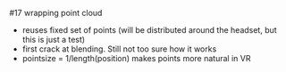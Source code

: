 #17 wrapping point cloud

* reuses fixed set of points (will be distributed around the headset, but this is just a test)
* first crack at blending. Still not too sure how it works
* pointsize = 1/length(position) makes points more natural in VR
